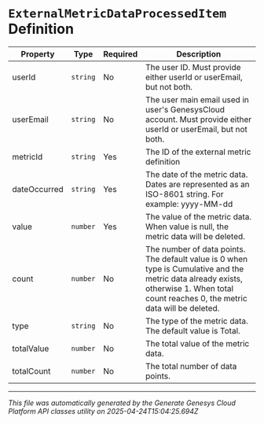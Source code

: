 # `ExternalMetricDataProcessedItem` Definition

| Property | Type | Required | Description |
|----------|------|----------|-------------|
| userId | `string` | No | The user ID. Must provide either userId or userEmail, but not both. |
| userEmail | `string` | No | The user main email used in user's GenesysCloud account. Must provide either userId or userEmail, but not both. |
| metricId | `string` | Yes | The ID of the external metric definition |
| dateOccurred | `string` | Yes | The date of the metric data. Dates are represented as an ISO-8601 string. For example: yyyy-MM-dd |
| value | `number` | Yes | The value of the metric data. When value is null, the metric data will be deleted. |
| count | `number` | No | The number of data points. The default value is 0 when type is Cumulative and the metric data already exists, otherwise 1. When total count reaches 0, the metric data will be deleted. |
| type | `string` | No | The type of the metric data. The default value is Total. |
| totalValue | `number` | No | The total value of the metric data. |
| totalCount | `number` | No | The total number of data points. |

---

*This file was automatically generated by the Generate Genesys Cloud Platform API classes utility on 2025-04-24T15:04:25.694Z*